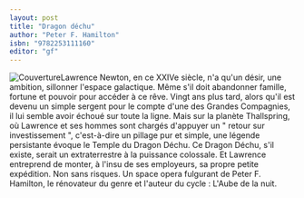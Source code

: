 ```yaml
---
layout: post
title: "Dragon déchu"
author: "Peter F. Hamilton"
isbn: "9782253111160"
editor: "gf"
---
```

![Couverture](/img/9782253111160.jpg)Lawrence Newton, en ce XXIVe siècle, n'a qu'un désir, une ambition, sillonner l'espace galactique. Même s'il doit abandonner famille, fortune et pouvoir pour accéder à ce rêve. Vingt ans plus tard, alors qu'il est devenu un simple sergent pour le compte d'une des Grandes Compagnies, il lui semble avoir échoué sur toute la ligne. Mais sur la planète Thallspring, où Lawrence et ses hommes sont chargés d'appuyer un " retour sur investissement ", c'est-à-dire un pillage pur et simple, une légende persistante évoque le Temple du Dragon Déchu. Ce Dragon Déchu, s'il existe, serait un extraterrestre à la puissance colossale. Et Lawrence entreprend de monter, à l'insu de ses employeurs, sa propre petite expédition. Non sans risques. Un space opera fulgurant de Peter F. Hamilton, le rénovateur du genre et l'auteur du cycle : L'Aube de la nuit.